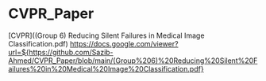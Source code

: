 # CVPR_Paper
[CVPR]((Group 6) Reducing Silent Failures in Medical Image Classification.pdf)
https://docs.google.com/viewer?url=${https://github.com/Sazib-Ahmed/CVPR_Paper/blob/main/(Group%206)%20Reducing%20Silent%20Failures%20in%20Medical%20Image%20Classification.pdf}
